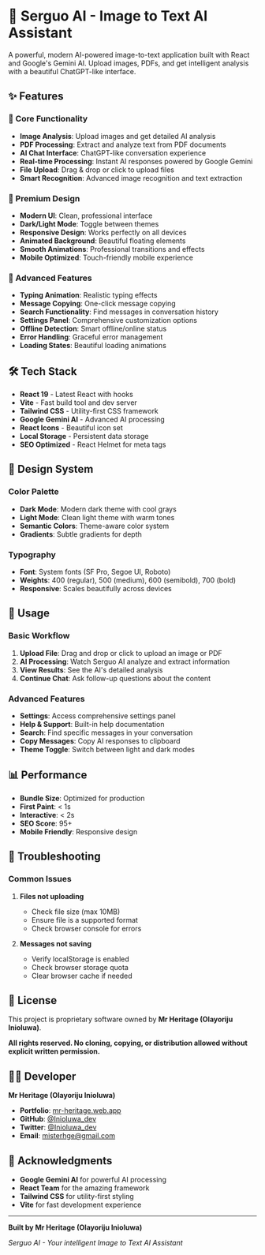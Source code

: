 # 🤖 Serguo AI - Image to Text AI Assistant

A powerful, modern AI-powered image-to-text application built with React and Google's Gemini AI. Upload images, PDFs, and get intelligent analysis with a beautiful ChatGPT-like interface.

## ✨ Features

### 🎯 Core Functionality
- **Image Analysis**: Upload images and get detailed AI analysis
- **PDF Processing**: Extract and analyze text from PDF documents
- **AI Chat Interface**: ChatGPT-like conversation experience
- **Real-time Processing**: Instant AI responses powered by Google Gemini
- **File Upload**: Drag & drop or click to upload files
- **Smart Recognition**: Advanced image recognition and text extraction

### 🎨 Premium Design
- **Modern UI**: Clean, professional interface
- **Dark/Light Mode**: Toggle between themes
- **Responsive Design**: Works perfectly on all devices
- **Animated Background**: Beautiful floating elements
- **Smooth Animations**: Professional transitions and effects
- **Mobile Optimized**: Touch-friendly mobile experience

### 🚀 Advanced Features
- **Typing Animation**: Realistic typing effects
- **Message Copying**: One-click message copying
- **Search Functionality**: Find messages in conversation history
- **Settings Panel**: Comprehensive customization options
- **Offline Detection**: Smart offline/online status
- **Error Handling**: Graceful error management
- **Loading States**: Beautiful loading animations

## 🛠️ Tech Stack

- **React 19** - Latest React with hooks
- **Vite** - Fast build tool and dev server
- **Tailwind CSS** - Utility-first CSS framework
- **Google Gemini AI** - Advanced AI processing
- **React Icons** - Beautiful icon set
- **Local Storage** - Persistent data storage
- **SEO Optimized** - React Helmet for meta tags

## 🎨 Design System

### Color Palette
- **Dark Mode**: Modern dark theme with cool grays
- **Light Mode**: Clean light theme with warm tones
- **Semantic Colors**: Theme-aware color system
- **Gradients**: Subtle gradients for depth

### Typography
- **Font**: System fonts (SF Pro, Segoe UI, Roboto)
- **Weights**: 400 (regular), 500 (medium), 600 (semibold), 700 (bold)
- **Responsive**: Scales beautifully across devices

## 📱 Usage

### Basic Workflow
1. **Upload File**: Drag and drop or click to upload an image or PDF
2. **AI Processing**: Watch Serguo AI analyze and extract information
3. **View Results**: See the AI's detailed analysis
4. **Continue Chat**: Ask follow-up questions about the content

### Advanced Features
- **Settings**: Access comprehensive settings panel
- **Help & Support**: Built-in help documentation
- **Search**: Find specific messages in your conversation
- **Copy Messages**: Copy AI responses to clipboard
- **Theme Toggle**: Switch between light and dark modes


## 📊 Performance

- **Bundle Size**: Optimized for production
- **First Paint**: < 1s
- **Interactive**: < 2s
- **SEO Score**: 95+
- **Mobile Friendly**: Responsive design

## 🐛 Troubleshooting

### Common Issues

1. **Files not uploading**
   - Check file size (max 10MB)
   - Ensure file is a supported format
   - Check browser console for errors

2. **Messages not saving**
   - Verify localStorage is enabled
   - Check browser storage quota
   - Clear browser cache if needed

## 📄 License

This project is proprietary software owned by **Mr Heritage (Olayoriju Inioluwa)**. 

**All rights reserved. No cloning, copying, or distribution allowed without explicit written permission.**

## 👨‍💻 Developer

**Mr Heritage (Olayoriju Inioluwa)**
- **Portfolio**: [mr-heritage.web.app](https://mr-heritage.web.app)
- **GitHub**: [@Inioluwa_dev](https://github.com/Inioluwa-dev)
- **Twitter**: [@Inioluwa_dev](https://twitter.com/Inioluwa_dev)
- **Email**: misterhge@gmail.com

## 🙏 Acknowledgments

- **Google Gemini AI** for powerful AI processing
- **React Team** for the amazing framework
- **Tailwind CSS** for utility-first styling
- **Vite** for fast development experience

---

**Built by Mr Heritage (Olayoriju Inioluwa)**

*Serguo AI - Your intelligent Image to Text AI Assistant*